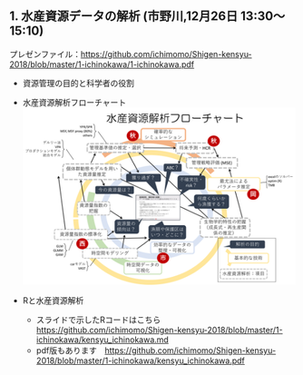 
## 1. 水産資源データの解析 (市野川,12月26日 13:30～15:10)

プレゼンファイル：https://github.com/ichimomo/Shigen-kensyu-2018/blob/master/1-ichinokawa/1-ichinokawa.pdf

- 資源管理の目的と科学者の役割
- 水産資源解析フローチャート
   ![flow-chart](flow-chart.png)

- Rと水産資源解析
   - スライドで示したRコードはこちら https://github.com/ichimomo/Shigen-kensyu-2018/blob/master/1-ichinokawa/kensyu_ichinokawa.md
   - pdf版もあります　https://github.com/ichimomo/Shigen-kensyu-2018/blob/master/1-ichinokawa/kensyu_ichinokawa.pdf

